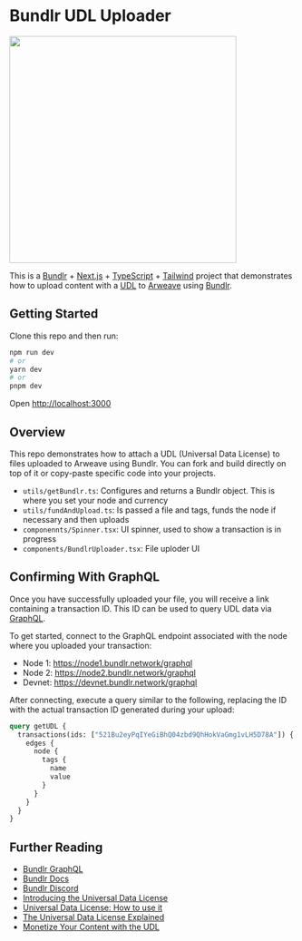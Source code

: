 # Bundlr UDL Uploader

<img height="400" src="https://github.com/Bundlr-Network/bundlr-udl-uploder/blob/master/assets/udl-uploader.png?raw=true" />

This is a [Bundlr](https://bundlr.network) + [Next.js](https://nextjs.org/) + [TypeScript](https://www.typescriptlang.org/) + [Tailwind](https://tailwindcss.com/) project that demonstrates how to upload content with a [UDL](https://arwiki.wiki/#/en/Universal-Data-License-How-to-use-it#toc_Commercial_Use) to [Arweave](https://www.arweave.org/) using [Bundlr](<(https://bundlr.network)>).

## Getting Started

Clone this repo and then run:

```bash
npm run dev
# or
yarn dev
# or
pnpm dev
```

Open [http://localhost:3000](http://localhost:3000)

## Overview

This repo demonstrates how to attach a UDL (Universal Data License) to files uploaded to Arweave using Bundlr. You can fork and build directly on top of it or copy-paste specific code into your projects.

-   `utils/getBundlr.ts`: Configures and returns a Bundlr object. This is where you set your node and currency
-   `utils/fundAndUpload.ts`: Is passed a file and tags, funds the node if necessary and then uploads
-   `componennts/Spinner.tsx`: UI spinner, used to show a transaction is in progress
-   `components/BundlrUploader.tsx`: File uploder UI

## Confirming With GraphQL

Once you have successfully uploaded your file, you will receive a link containing a transaction ID. This ID can be used to query UDL data via [GraphQL](https://docs.bundlr.network/developer-docs/graphql).

To get started, connect to the GraphQL endpoint associated with the node where you uploaded your transaction:

-   Node 1: https://node1.bundlr.network/graphql
-   Node 2: https://node2.bundlr.network/graphql
-   Devnet: https://devnet.bundlr.network/graphql

After connecting, execute a query similar to the following, replacing the ID with the actual transaction ID generated during your upload:

```graphql
query getUDL {
  transactions(ids: ["521Bu2eyPqIYeGiBhQ04zbd9QhHokVaGmg1vLH5D78A"]) {
    edges {
      node {
        tags {
          name
          value
        }
      }
    }
  }
}
```

## Further Reading
- [Bundlr GraphQL](https://docs.bundlr.network/developer-docs/graphql)
- [Bundlr Docs](https://docs.bundlr.network/developer-docs/graphql)
- [Bundlr Discord](https://discord.bundlr.network/)
-   [Introducing the Universal Data License](https://mirror.xyz/0x64eA438bd2784F2C52a9095Ec0F6158f847182d9/AjNBmiD4A4Sw-ouV9YtCO6RCq0uXXcGwVJMB5cdfbhE)
-   [Universal Data License: How to use it](https://arwiki.wiki/#/en/Universal-Data-License-How-to-use-it)
-   [The Universal Data License Explained](https://dev.to/fllstck/the-universal-data-license-explained-2di)
-   [Monetize Your Content with the UDL](https://dev.to/fllstck/monetize-your-content-with-the-udl-1i1l)
